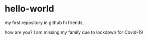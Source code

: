 # hello-world
my first repository in github
hi friends,

how are you? I am missing my family due to lockdown for Covid-19
